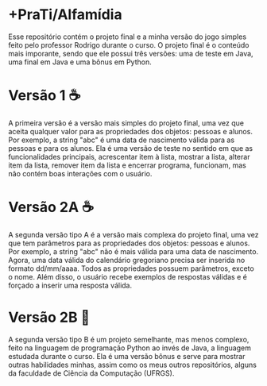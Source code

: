 # +PraTi/Alfamídia

Esse repositório contém o projeto final e a minha versão do jogo simples feito pelo professor Rodrigo durante o curso. O projeto final é o conteúdo mais imporante, sendo que ele possui três versões: uma de teste em Java, uma final em Java e uma bônus em Python.

# Versão 1 :coffee:

A primeira versão é a versão mais simples do projeto final, uma vez que aceita qualquer valor para as propriedades dos objetos: pessoas e alunos. Por exemplo, a string "abc" é uma data de nascimento válida para as pessoas e para os alunos. Ela é uma versão de teste no sentido em que as funcionalidades principais, acrescentar item à lista, mostrar a lista, alterar item da lista, remover item da lista e encerrar programa, funcionam, mas não contém boas interações com o usuário.

# Versão 2A :coffee:

A segunda versão tipo A é a versão mais complexa do projeto final, uma vez que tem parâmetros para as propriedades dos objetos: pessoas e alunos. Por exemplo, a string "abc" não é mais válida para uma data de nascimento. Agora, uma data válida do calendário gregoriano precisa ser inserida no formato dd/mm/aaaa. Todos as propriedades possuem parâmetros, exceto o nome. Além disso, o usuário recebe exemplos de respostas válidas e é forçado a inserir uma resposta válida.

# Versão 2B :snake:

A segunda versão tipo B é um projeto semelhante, mas menos complexo, feito na linguagem de programação Python ao invés de Java, a linguagem estudada durante o curso. Ela é uma versão bônus e serve para mostrar outras habilidades minhas, assim como os meus outros repositórios, alguns da faculdade de Ciência da Computação (UFRGS).
